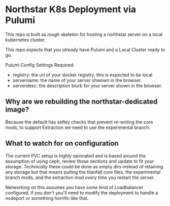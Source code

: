 # Northstar K8s Deployment via Pulumi

This repo is built as *rough* skeleton for hosting a northstar server on a local kubernetes cluster.

This repo expects that you *already* have Pulumi and a Local Cluster ready to go.

Pulumi Config Settings Required:
* registry: the url of your docker registry, this is expected to be local
* servername: the name of your server shwown in the browser.
* serverdesc: the description blurb for your server shown in the browser.

## Why are we rebuilding the northstar-dedicated image?
Because the default has saftey checks that prevent re-writing the core mods, to support Extraction we need to use the experimental branch.

## What to watch for on configuration
The current PVC setup is *highly* opionated and is based around the assumption of using ceph, review those sections and update to fit your storage. *Technically* these could be done as empty dirs instead of retaining any storage but that means pulling the titanfall core files, the experimental branch mods, and the extraction mod *every* time you restart the server.

Networking on this assumes you have *some* kind of Loadbalancer configured, if you don't you'll need to modify the deployment to handle a nodeport or something horrific like that.
